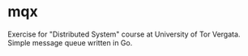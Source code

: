 # mqx
Exercise for "Distributed System" course at University of Tor Vergata. 
Simple message queue written in Go.
